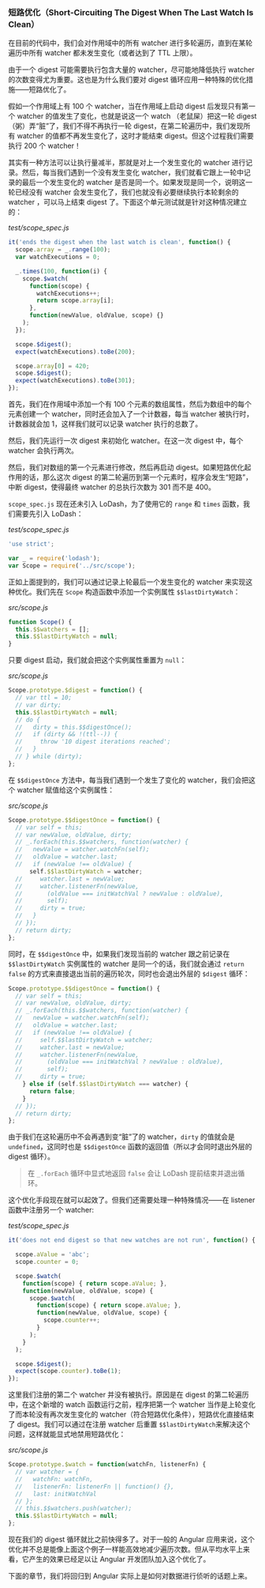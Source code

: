 ### 短路优化（Short-Circuiting The Digest When The Last Watch Is Clean）

在目前的代码中，我们会对作用域中的所有 watcher 进行多轮遍历，直到在某轮遍历中所有 watcher 都未发生变化（或者达到了 TTL 上限）。

由于一个 digest 可能需要执行包含大量的 watcher，尽可能地降低执行 watcher 的次数变得尤为重要。这也是为什么我们要对 digest 循环应用一种特殊的优化措施——短路优化了。

假如一个作用域上有 100 个 watcher，当在作用域上启动 digest 后发现只有第一个 watcher 的值发生了变化，也就是说这一个 watch （老鼠屎）把这一轮 digest（粥）弄“脏”了，我们不得不再执行一轮 digest，在第二轮遍历中，我们发现所有 watcher 的值都不再发生变化了，这时才能结束 digest。但这个过程我们需要执行 200 个 watcher！

其实有一种方法可以让执行量减半，那就是对上一个发生变化的 watcher  进行记录。然后，每当我们遇到一个没有发生变化 watcher，我们就看它跟上一轮中记录的最后一个发生变化的 watcher 是否是同一个。如果发现是同一个，说明这一轮已经没有 watcher 会发生变化了，我们也就没有必要继续执行本轮剩余的 watcher ，可以马上结束 digest 了。下面这个单元测试就是针对这种情况建立的：

_test/scope\_spec.js_

```js
it('ends the digest when the last watch is clean', function() {
  scope.array = _.range(100);
  var watchExecutions = 0;

  _.times(100, function(i) {
    scope.$watch(
      function(scope) {
        watchExecutions++;
        return scope.array[i];
      },
      function(newValue, oldValue, scope) {}
    );
  });

  scope.$digest();
  expect(watchExecutions).toBe(200);

  scope.array[0] = 420;
  scope.$digest();
  expect(watchExecutions).toBe(301);
});
```

首先，我们在作用域中添加一个有 100 个元素的数组属性，然后为数组中的每个元素创建一个 watcher，同时还会加入了一个计数器，每当 watcher 被执行时，计数器就会加 1，这样我们就可以记录 watcher 执行的总数了。

然后，我们先运行一次 digest 来初始化 watcher。在这一次 digest 中，每个 watcher 会执行两次。

然后，我们对数组的第一个元素进行修改，然后再启动 digest。如果短路优化起作用的话，那么这次 digest 的第二轮遍历到第一个元素时，程序会发生“短路”，中断 digest，使得最终 watcher 的总执行次数为 301 而不是 400。

`scope_spec.js` 现在还未引入 LoDash，为了使用它的 `range` 和 `times` 函数，我们需要先引入 LoDash：

_test/scope\_spec.js_

```js
'use strict';

var _ = require('lodash');
var Scope = require('../src/scope');
```

正如上面提到的，我们可以通过记录上轮最后一个发生变化的 watcher 来实现这种优化。我们先在 `Scope` 构造函数中添加一个实例属性 `$$lastDirtyWatch`：

_src/scope.js_

```js
function Scope() {
  this.$$watchers = [];
  this.$$lastDirtyWatch = null;
}
```

只要 digest 启动，我们就会把这个实例属性重置为 `null`：

_src/scope.js_

```js
Scope.prototype.$digest = function() {
  // var ttl = 10;
  // var dirty;
  this.$$lastDirtyWatch = null;
  // do {
  //   dirty = this.$$digestOnce();
  //   if (dirty && !(ttl--)) {
  //     throw '10 digest iterations reached';
  //   }
  // } while (dirty);
};
```

在 `$$digestOnce` 方法中，每当我们遇到一个发生了变化的 watcher，我们会把这个 watcher 赋值给这个实例属性：

_src/scope.js_

```js
Scope.prototype.$$digestOnce = function() {
  // var self = this;
  // var newValue, oldValue, dirty;
  // _.forEach(this.$$watchers, function(watcher) {
  //   newValue = watcher.watchFn(self);
  //   oldValue = watcher.last;
  //   if (newValue !== oldValue) {
      self.$$lastDirtyWatch = watcher;
  //     watcher.last = newValue;
  //     watcher.listenerFn(newValue,
  //       (oldValue === initWatchVal ? newValue : oldValue),
  //       self);
  //     dirty = true;
  //   }
  // });
  // return dirty;
};
```

同时，在 `$$digestOnce` 中，如果我们发现当前的 watcher 跟之前记录在 `$$lastDirtyWatch` 实例属性的 watcher 是同一个的话，我们就会通过 `return false` 的方式来直接退出当前的遍历轮次，同时也会退出外层的 `$digest` 循环：

```js
Scope.prototype.$$digestOnce = function() {
  // var self = this;
  // var newValue, oldValue, dirty;
  // _.forEach(this.$$watchers, function(watcher) {
  //   newValue = watcher.watchFn(self);
  //   oldValue = watcher.last;
  //   if (newValue !== oldValue) {
  //     self.$$lastDirtyWatch = watcher;
  //     watcher.last = newValue;
  //     watcher.listenerFn(newValue,
  //       (oldValue === initWatchVal ? newValue : oldValue),
  //       self);
  //     dirty = true;
    } else if (self.$$lastDirtyWatch === watcher) {
      return false;
    }
  // });
  // return dirty;
};
```

由于我们在这轮遍历中不会再遇到变“脏”了的 watcher，`dirty` 的值就会是 `undefined`，这同时也是 `$$digestOnce` 函数的返回值（所以才会同时退出外层的 digest 循环）。

> 在 `_.forEach` 循环中显式地返回 `false` 会让 LoDash 提前结束并退出循环。

这个优化手段现在就可以起效了。但我们还需要处理一种特殊情况——在 listener 函数中注册另一个 watcher:

_test/scope\_spec.js_

```js
it('does not end digest so that new watches are not run', function() {

  scope.aValue = 'abc';
  scope.counter = 0;

  scope.$watch(
    function(scope) { return scope.aValue; },
    function(newValue, oldValue, scope) {
      scope.$watch(
        function(scope) { return scope.aValue; },
        function(newValue, oldValue, scope) {
          scope.counter++;
        }
      );
    }
  );

  scope.$digest();
  expect(scope.counter).toBe(1);
});
```

这里我们注册的第二个 watcher 并没有被执行。原因是在 digest 的第二轮遍历中，在这个新增的 watch 函数运行之前，程序把第一个 watcher 当作是上轮变化了而本轮没有再次发生变化的 watcher（符合短路优化条件），短路优化直接结束了 digest。我们可以通过在注册 watcher 后重置 `$$lastDirtyWatch`来解决这个问题，这样就能显式地禁用短路优化：

_src/scope.js_

```js
Scope.prototype.$watch = function(watchFn, listenerFn) {
  // var watcher = {
  //   watchFn: watchFn,
  //   listenerFn: listenerFn || function() {},
  //   last: initWatchVal
  // };
  // this.$$watchers.push(watcher);
  this.$$lastDirtyWatch = null;
};
```

现在我们的 digest 循环就比之前快得多了。对于一般的 Angular 应用来说，这个优化并不总是能像上面这个例子一样能高效地减少遍历次数。但从平均水平上来看，它产生的效果已经足以让 Angular 开发团队加入这个优化了。

下面的章节，我们将回归到 Angular 实际上是如何对数据进行侦听的话题上来。


